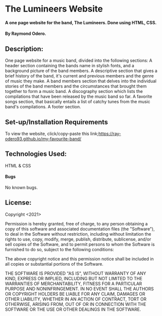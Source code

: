 # The Lumineers Website

#### A one page website for the band, The Lumineers. Done using HTML, CSS. 

#### By Raymond Odero. 

## Description:
One page website for a music band, divided into the following sections:
   A header section containing the bands name in stylish fonts, and a background picture of the band members.
   A descriptive section that gives a brief history of the band, it's current and previous members and the genre of music they make.
   A band members section that delves into the individual stories of the band members and the circumstances that brought them together to form a music band.
   A discography section which lists the compilations that have been released by the music band so far.
   A favorite songs section, that basically entails a list of catchy tunes from the music band's compilations.
   A footer section.
   
## Set-up/Installation Requirements
To view the website, 
     click/copy-paste this link;https://ray-odero93.github.io/my-favourite-band/ 

## Technologies Used:
HTML & CSS

#### Bugs
No known bugs.
## License:
Copyright <2021> <RAYMOND ODERO>

Permission is hereby granted, free of charge, to any person obtaining a copy of this software and associated documentation files (the "Software"), to deal in the Software without restriction, including without limitation the rights to use, copy, modify, merge, publish, distribute, sublicense, and/or sell copies of the Software, and to permit persons to whom the Software is furnished to do so, subject to the following conditions:

The above copyright notice and this permission notice shall be included in all copies or substantial portions of the Software.

THE SOFTWARE IS PROVIDED "AS IS", WITHOUT WARRANTY OF ANY KIND, EXPRESS OR IMPLIED, INCLUDING BUT NOT LIMITED TO THE WARRANTIES OF MERCHANTABILITY, FITNESS FOR A PARTICULAR PURPOSE AND NONINFRINGEMENT. IN NO EVENT SHALL THE AUTHORS OR COPYRIGHT HOLDERS BE LIABLE FOR ANY CLAIM, DAMAGES OR OTHER LIABILITY, WHETHER IN AN ACTION OF CONTRACT, TORT OR OTHERWISE, ARISING FROM, OUT OF OR IN CONNECTION WITH THE SOFTWARE OR THE USE OR OTHER DEALINGS IN THE SOFTWARE.
